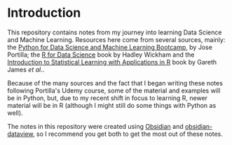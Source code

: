 # Introduction

This repository contains notes from my journey into learning Data Science and Machine Learning. Resources here come from several sources, mainly: the [Python for Data Science and Machine Learning Bootcamp](https://www.udemy.com/course/python-for-data-science-and-machine-learning-bootcamp/), by Jose Portilla; the [R for Data Science](https://r4ds.had.co.nz/index.html) book by Hadley Wickham and the [Introduction to Statistical Learning with Applications in R](https://trevorhastie.github.io/ISLR/) book by Gareth James _et al._.

Because of the many sources and the fact that I began writing these notes following Portilla's Udemy course, some of the material and examples will be in Python, but, due to my recent shift in focus to learning R, newer material will be in R (although I might still do some things with Python as well).

The notes in this repository were created using [Obsidian](https://obsidian.md/) and [obsidian-dataview](https://github.com/blacksmithgu/obsidian-dataview), so I recommend you get both to get the most out of these notes.
